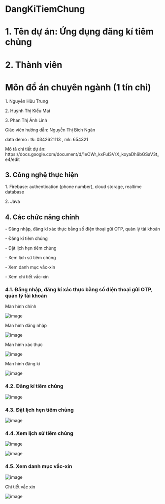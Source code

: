 # DangKiTiemChung
# 1. Tên dự án: Ứng dụng đăng kí tiêm chủng
# 2. Thành viên 
# Môn đồ án chuyên ngành (1 tín chỉ)
<p> 1. Nguyễn Hữu Trung</p>
<p> 2. Huỳnh Thị Kiều Mai</p>
<p> 3. Phan Thị Ánh Linh</p>
<p> Giáo viên hướng dẫn: Nguyễn Thị Bích Ngân</p>
<p> data demo :    tk: 0342621113 , mk: 654321  </p>
<p>Mô tả chi tiết dự án: https://docs.google.com/document/d/1eOWr_kxFuI3VrX_koyaDh6bGSaV3t_e4/edit  </p>

<h2>3. Công nghệ thực hiện</h2>
<p> 1. Firebase: authentication (phone number), cloud storage, realtime database</p>
<p> 2. Java</p>
<h2>4. Các chức năng chính </h2>
<p> - Đăng nhập, đăng kí xác thực bằng số điện thoại gửi OTP, quản lý tài khoản </p>
<p> - Đăng kí tiêm chủng </p>
<p> - Đặt lịch hẹn tiêm chủng </p>
<p> - Xem lịch sử tiêm chủng </p>
<p> - Xem danh mục vắc-xin </p>
<p> - Xem chi tiết vắc-xin </p>

<h3>4.1. Đăng nhập, đăng kí xác thực bằng số điện thoại gửi OTP, quản lý tài khoản </h3>

<p>Màn hình chính</p>

![image](https://github.com/Do-An-ChuyenNganh/VNVC_DANGKITIEMCHUNG/assets/86176263/f52f1805-b926-41c9-b615-2b937aca01d7)

<p>Màn hình đăng nhập</p>

![image](https://github.com/Do-An-ChuyenNganh/VNVC_DANGKITIEMCHUNG/assets/86176263/f4cbc98c-7e6f-4197-8695-ed34e400f144)

<p>Màn hình xác thực</p>

![image](https://github.com/Do-An-ChuyenNganh/VNVC_DANGKITIEMCHUNG/assets/86176263/1255e17b-4cb2-49f2-94f6-7fe0e034337d)


<p> Màn hình đăng kí</p>

![image](https://github.com/Do-An-ChuyenNganh/VNVC_DANGKITIEMCHUNG/assets/86176263/c03360ca-e357-406d-9587-309e96ba8297)



<h3>4.2. Đăng kí tiêm chủng </h3>

![image](https://github.com/Do-An-ChuyenNganh/VNVC_DANGKITIEMCHUNG/assets/86176263/8997d688-ab4d-483f-a613-a673fdfb4dab)



<h3>4.3. Đặt lịch hẹn tiêm chủng </h3>

![image](https://github.com/Do-An-ChuyenNganh/VNVC_DANGKITIEMCHUNG/assets/86176263/5e40b32b-0a8d-4a02-850d-24776e19a7f0)


<h3>4.4. Xem lịch sử tiêm chủng</h3>

![image](https://github.com/Do-An-ChuyenNganh/VNVC_DANGKITIEMCHUNG/assets/86176263/3be1b367-0356-4237-be30-4b7da12bfe6a)

![image](https://github.com/Do-An-ChuyenNganh/VNVC_DANGKITIEMCHUNG/assets/86176263/d8e30e51-d40c-413e-b057-2dd62a9faa5b)

<h3>4.5. Xem danh mục vắc-xin </h3>

![image](https://github.com/Do-An-ChuyenNganh/VNVC_DANGKITIEMCHUNG/assets/86176263/09e7c580-61b0-4f69-8aea-3c539509d738)


<p>Chi tiết vắc xin </p>

![image](https://github.com/Do-An-ChuyenNganh/VNVC_DANGKITIEMCHUNG/assets/86176263/7057100d-033f-4117-a48f-c68a2576a612)






